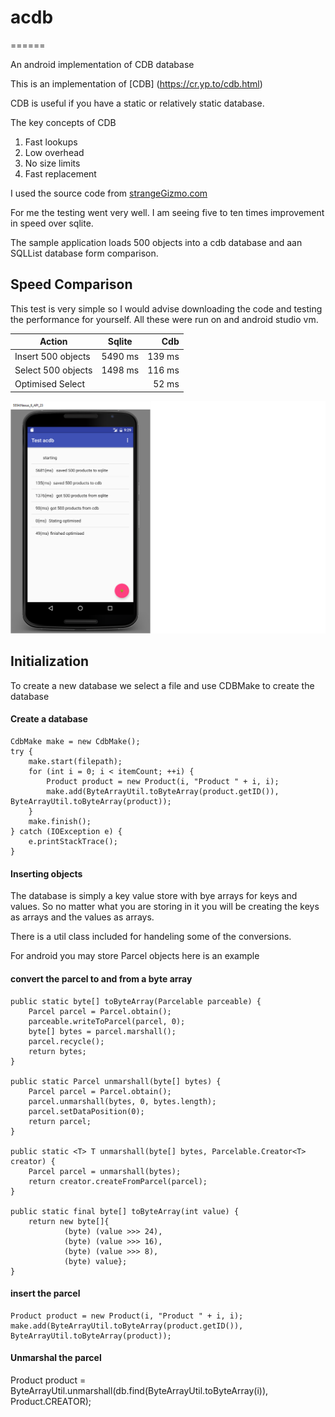 # acdb
======

An android implementation of CDB database

This is an implementation of [CDB] (https://cr.yp.to/cdb.html)

CDB is useful if you have a static or relatively static database.

The key concepts of CDB

1. Fast lookups
2. Low overhead
3. No size limits
4. Fast replacement

I used the source code from [strangeGizmo.com](http://www.strangegizmo.com/products/sg-cdb/)

For me the testing went very well.
I am seeing five to ten times improvement in speed over sqlite.

The sample application loads 500 objects into a cdb database and aan SQLList database form comparison.

## Speed Comparison

This test is very simple so I would advise downloading the code and testing the performance for yourself.
All these were run on and android studio vm.

| Action              | Sqlite    | Cdb    |
| ------------------- |:---------:|-------:|
| Insert 500 objects  | 5490 ms   | 139 ms |
| Select 500 objects  | 1498 ms   | 116 ms |
| Optimised Select    |           |  52 ms |

![Example application results](/sc.png "Test acdb App results")


## Initialization

To create a new database we select a file and use CDBMake to create the database

#### Create a  database

    CdbMake make = new CdbMake();
    try {
        make.start(filepath);
        for (int i = 0; i < itemCount; ++i) {
            Product product = new Product(i, "Product " + i, i);
            make.add(ByteArrayUtil.toByteArray(product.getID()), ByteArrayUtil.toByteArray(product));
        }
        make.finish();
    } catch (IOException e) {
        e.printStackTrace();
    }


#### Inserting objects

The database is simply a key value store with bye arrays for keys and values.
So no matter what you are storing in it you will be creating the keys as arrays and  the values as arrays.

There is a util class included for handeling some of the conversions.

For android you may store Parcel objects here is an example

#### convert the parcel to and from a byte array

    public static byte[] toByteArray(Parcelable parceable) {
        Parcel parcel = Parcel.obtain();
        parceable.writeToParcel(parcel, 0);
        byte[] bytes = parcel.marshall();
        parcel.recycle();
        return bytes;
    }

    public static Parcel unmarshall(byte[] bytes) {
        Parcel parcel = Parcel.obtain();
        parcel.unmarshall(bytes, 0, bytes.length);
        parcel.setDataPosition(0);
        return parcel;
    }

    public static <T> T unmarshall(byte[] bytes, Parcelable.Creator<T> creator) {
        Parcel parcel = unmarshall(bytes);
        return creator.createFromParcel(parcel);
    }

    public static final byte[] toByteArray(int value) {
        return new byte[]{
                (byte) (value >>> 24),
                (byte) (value >>> 16),
                (byte) (value >>> 8),
                (byte) value};
    }

#### insert the parcel
	
	Product product = new Product(i, "Product " + i, i);
    make.add(ByteArrayUtil.toByteArray(product.getID()), ByteArrayUtil.toByteArray(product));

#### Unmarshal the parcel

   Product product = ByteArrayUtil.unmarshall(db.find(ByteArrayUtil.toByteArray(i)), Product.CREATOR);









